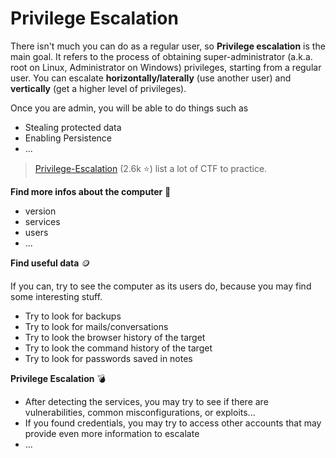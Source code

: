 # Privilege Escalation


<div class="row row-cols-md-2 mt-4"><div>

There isn't much you can do as a regular user, so **Privilege escalation** is the main goal. It refers to the process of obtaining super-administrator (a.k.a. root on Linux, Administrator on Windows) privileges, starting from a regular user. You can escalate **horizontally/laterally** (use another user) and **vertically** (get a higher level of privileges).

Once you are admin, you will be able to do things such as

* Stealing protected data
* Enabling Persistence
* ...

> [Privilege-Escalation](https://github.com/Ignitetechnologies/Privilege-Escalation) (2.6k ⭐) list a lot of CTF to practice.
</div><div>

**Find more infos about the computer** 🧭️

* version
* services
* users
* ...

**Find useful data** 🪙

If you can, try to see the computer as its users do, because you may find some interesting stuff.

* Try to look for backups
* Try to look for mails/conversations
* Try to look the browser history of the target
* Try to look the command history of the target
* Try to look for passwords saved in notes

**Privilege Escalation** 💣

* After detecting the services, you may try to see if there are vulnerabilities, common misconfigurations, or exploits...
* If you found credentials, you may try to access other accounts that may provide even more information to escalate
* ...
</div></div>